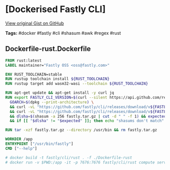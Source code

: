 # [Dockerised Fastly CLI] 

[View original Gist on GitHub](https://gist.github.com/Integralist/bd980df3edc046a3a461db670f1d2989)

**Tags:** #docker #fastly #cli #shasum #awk #regex #rust

## Dockerfile-rust.Dockerfile

```dockerfile
FROM rust:latest
LABEL maintainer="Fastly OSS <oss@fastly.com>"

ENV RUST_TOOLCHAIN=stable
RUN rustup toolchain install ${RUST_TOOLCHAIN}
RUN rustup target add wasm32-wasi --toolchain ${RUST_TOOLCHAIN}

RUN apt-get update && apt-get install -y curl jq
RUN export FASTLY_CLI_VERSION=$(curl --silent https://api.github.com/repos/fastly/cli/releases/latest | jq -r .tag_name | cut -d 'v' -f 2) \
  GOARCH=$(dpkg --print-architecture) \
  && curl -vL "https://github.com/fastly/cli/releases/download/v${FASTLY_CLI_VERSION}/fastly_v${FASTLY_CLI_VERSION}_linux-$GOARCH.tar.gz" -o fastly.tar.gz \
  && curl -vL "https://github.com/fastly/cli/releases/download/v${FASTLY_CLI_VERSION}/fastly_v${FASTLY_CLI_VERSION}_SHA256SUMS" -o sha256sums \
  && dlsha=$(shasum -a 256 fastly.tar.gz | cut -d " " -f 1) && expected=$(cat sha256sums | awk -v pat="$dlsha" '$0~pat' | cut -d " " -f 1) \
  && if [[ "$dlsha" != "$expected" ]]; then echo "shasums don't match" && exit 1; fi

RUN tar -xzf fastly.tar.gz --directory /usr/bin && rm fastly.tar.gz

WORKDIR /app
ENTRYPOINT ["/usr/bin/fastly"]
CMD ["--help"]

# docker build -t fastly/cli/rust . -f ./Dockerfile-rust
# docker run -v $PWD:/app -it -p 7676:7676 fastly/cli/rust compute serve --addr="0.0.0.0:7676"
```

